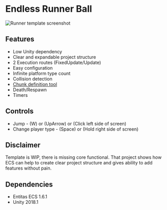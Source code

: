 #  Endless Runner Ball

![Runner template screenshot](https://i.imgur.com/0SXy7iT.gif) 

## Features
- Low Unity dependency
- Clear and expandable project structure
- 2 Execution routes (FixedUpdate/Update)
- Easy configuration
- Infinite platform type count
- Collision detection
- [Chunk definition tool](https://imgur.com/a/yFq38T9)
- Death/Respawn
- Timers

## Controls
- Jump - (W) or (UpArrow) or (Click left side of screen)
- Change player type - (Space) or (Hold right side of screen)

## Disclaimer
Template is WIP, there is missing core functional. That project shows how ECS can help to create clear project structure and gives ability to add features without pain.
## Dependencies
- Entitas ECS 1.6.1
- Unity 2018.1
